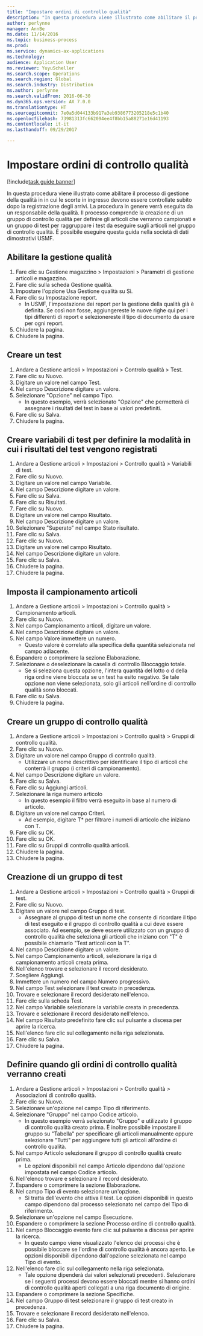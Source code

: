 ```yaml
---
title: "Impostare ordini di controllo qualità"
description: "In questa procedura viene illustrato come abilitare il processo di gestione della qualità in in cui le scorte in ingresso devono essere controllate subito dopo la registrazione degli arrivi."
author: perlynne
manager: AnnBe
ms.date: 11/14/2016
ms.topic: business-process
ms.prod: 
ms.service: dynamics-ax-applications
ms.technology: 
audience: Application User
ms.reviewer: YuyuScheller
ms.search.scope: Operations
ms.search.region: Global
ms.search.industry: Distribution
ms.author: perlynne
ms.search.validFrom: 2016-06-30
ms.dyn365.ops.version: AX 7.0.0
ms.translationtype: HT
ms.sourcegitcommit: 7e0a5d044133b917a3eb9386773205218e5c1b40
ms.openlocfilehash: 73981313fc662094ee4f8bb15a88271e16d41193
ms.contentlocale: it-it
ms.lasthandoff: 09/29/2017

---
```

# <a name="set-up-quality-orders"></a>Impostare ordini di controllo qualità

[!include[task guide banner](../../includes/task-guide-banner.md)]

In questa procedura viene illustrato come abilitare il processo di gestione della qualità in in cui le scorte in ingresso devono essere controllate subito dopo la registrazione degli arrivi. La procedura in genere verrà eseguita da un responsabile della qualità. Il processo comprende la creazione di un gruppo di controllo qualità per definire gli articoli che verranno campionati e un gruppo di test per raggruppare i test da eseguire sugli articoli nel gruppo di controllo qualità. È possibile eseguire questa guida nella società di dati dimostrativi USMF.


## <a name="enable-quality-management"></a>Abilitare la gestione qualità
1. Fare clic su Gestione magazzino > Impostazioni > Parametri di gestione articoli e magazzino.
2. Fare clic sulla scheda Gestione qualità.
3. Impostare l'opzione Usa Gestione qualità su Sì.
4. Fare clic su Impostazione report.
    * In USMF, l'impostazione dei report per la gestione della qualità già è definita. Se così non fosse, aggiungereste le nuove righe qui per i tipi differenti di report e selezionereste il tipo di documento da usare per ogni report.  
5. Chiudere la pagina.
6. Chiudere la pagina.

## <a name="create-a-test"></a>Creare un test
1. Andare a Gestione articoli > Impostazioni > Controlo qualità > Test.
2. Fare clic su Nuovo.
3. Digitare un valore nel campo Test.
4. Nel campo Descrizione digitare un valore.
5. Selezionare "Opzione" nel campo Tipo.
    * In questo esempio, verrà selezionato "Opzione" che permetterà di assegnare i risultati del test in base ai valori predefiniti.  
6. Fare clic su Salva.
7. Chiudere la pagina.

## <a name="create-test-variables-to-define-the-way-test-results-are-recorded"></a>Creare variabili di test per definire la modalità in cui i risultati del test vengono registrati
1. Andare a Gestione articoli > Impostazioni > Controllo qualità > Variabili di test.
2. Fare clic su Nuovo.
3. Digitare un valore nel campo Variabile.
4. Nel campo Descrizione digitare un valore.
5. Fare clic su Salva.
6. Fare clic su Risultati.
7. Fare clic su Nuovo.
8. Digitare un valore nel campo Risultato.
9. Nel campo Descrizione digitare un valore.
10. Selezionare "Superato" nel campo Stato risultato.
11. Fare clic su Salva.
12. Fare clic su Nuovo.
13. Digitare un valore nel campo Risultato.
14. Nel campo Descrizione digitare un valore.
15. Fare clic su Salva.
16. Chiudere la pagina.
17. Chiudere la pagina.

## <a name="set-up-item-sampling"></a>Imposta il campionamento articoli
1. Andare a Gestione articoli > Impostazioni > Controllo qualità > Campionamento articoli.
2. Fare clic su Nuovo.
3. Nel campo Campionamento articoli, digitare un valore.
4. Nel campo Descrizione digitare un valore.
5. Nel campo Valore immettere un numero.
    * Questo valore è correlato alla specifica della quantità selezionata nel campo adiacente.  
6. Espandere o comprimere la sezione Elaborazione.
7. Selezionare o deselezionare la casella di controllo Bloccaggio totale.
    * Se si seleziona questa opzione, l'intera quantità del lotto o d della riga ordine viene bloccata se un test ha esito negativo. Se tale opzione non viene selezionata, solo gli articoli nell'ordine di controllo qualità sono bloccati.  
8. Fare clic su Salva.
9. Chiudere la pagina.

## <a name="create-a-quality-group"></a>Creare un gruppo di controllo qualità
1. Andare a Gestione articoli > Impostazioni > Controllo qualità > Gruppi di controllo qualità.
2. Fare clic su Nuovo.
3. Digitare un valore nel campo Gruppo di controllo qualità.
    * Utilizzare un nome descrittivo per identificare il tipo di articoli che conterrà il gruppo (i criteri di campionamento).  
4. Nel campo Descrizione digitare un valore.
5. Fare clic su Salva.
6. Fare clic su Aggiungi articoli.
7. Selezionare la riga numero articolo
    * In questo esempio il filtro verrà eseguito in base al numero di articolo.  
8. Digitare un valore nel campo Criteri.
    * Ad esempio, digitare T* per filtrare i numeri di articolo che iniziano con T.  
9. Fare clic su OK.
10. Fare clic su OK.
11. Fare clic su Gruppi di controllo qualità articoli.
12. Chiudere la pagina.
13. Chiudere la pagina.

## <a name="create-a-test-group"></a>Creazione di un gruppo di test
1. Andare a Gestione articoli > Impostazioni > Controllo qualità > Gruppi di test.
2. Fare clic su Nuovo.
3. Digitare un valore nel campo Gruppo di test.
    * Assegnare al gruppo di test un nome che consente di ricordare il tipo di test eseguito e il gruppo di controllo qualità a cui deve essere associato. Ad esempio, se deve essere utilizzato con un gruppo di controllo qualità che seleziona gli articoli che iniziano con "T" è possibile chiamarlo "Test articoli con la T".  
4. Nel campo Descrizione digitare un valore.
5. Nel campo Campionamento articoli, selezionare la riga di campionamento articoli creata prima.
6. Nell'elenco trovare e selezionare il record desiderato.
7. Scegliere Aggiungi.
8. Immettere un numero nel campo Numero progressivo.
9. Nel campo Test selezionare il test creato in precedenza.
10. Trovare e selezionare il record desiderato nell'elenco.
11. Fare clic sulla scheda Test.
12. Nel campo Variabile selezionare la variabile creata in precedenza.
13. Trovare e selezionare il record desiderato nell'elenco.
14. Nel campo Risultato predefinito fare clic sul pulsante a discesa per aprire la ricerca.
15. Nell'elenco fare clic sul collegamento nella riga selezionata.
16. Fare clic su Salva.
17. Chiudere la pagina.

## <a name="define-when-quality-orders-will-be-created"></a>Definire quando gli ordini di controllo qualità verranno creati
1. Andare a Gestione articoli > Impostazioni > Controllo qualità > Associazioni di controllo qualità.
2. Fare clic su Nuovo.
3. Selezionare un'opzione nel campo Tipo di riferimento.
4. Selezionare "Gruppo" nel campo Codice articolo.
    * In questo esempio verrà selezionato "Gruppo" e utilizzato il gruppo di controllo qualità creato prima. È inoltre possibile impostare il gruppo su "Tabella" per specificare gli articoli manualmente oppure selezionare "Tutti" per aggiungere tutti gli articoli all'ordine di controllo qualità.  
5. Nel campo Articolo selezionare il gruppo di controllo qualità creato prima.
    * Le opzioni disponibili nel campo Articolo dipendono dall'opzione impostata nel campo Codice articolo.  
6. Nell'elenco trovare e selezionare il record desiderato.
7. Espandere o comprimere la sezione Elaborazione.
8. Nel campo Tipo di evento selezionare un'opzione.
    * Si tratta dell'evento che attiva il test. Le opzioni disponibili in questo campo dipendono dal processo selezionato nel campo del Tipo di riferimento.  
9. Selezionare un'opzione nel campo Esecuzione.
10. Espandere o comprimere la sezione Processo ordine di controllo qualità.
11. Nel campo Bloccaggio evento fare clic sul pulsante a discesa per aprire la ricerca.
    * In questo campo viene visualizzato l'elenco dei processi che è possibile bloccare se l'ordine di controllo qualità è ancora aperto. Le opzioni disponibili dipendono dall'opzione selezionata nel campo Tipo di evento.  
12. Nell'elenco fare clic sul collegamento nella riga selezionata.
    * Tale opzione dipenderà dai valori selezionati precedenti. Selezionare se i seguenti processi devono essere bloccati mentre si hanno ordini di controllo qualità aperti collegati a una riga documento di origine.  
13. Espandere o comprimere la sezione Specifiche.
14. Nel campo Gruppo di test selezionare il gruppo di test creato in precedenza.
15. Trovare e selezionare il record desiderato nell'elenco.
16. Fare clic su Salva.
17. Chiudere la pagina.

